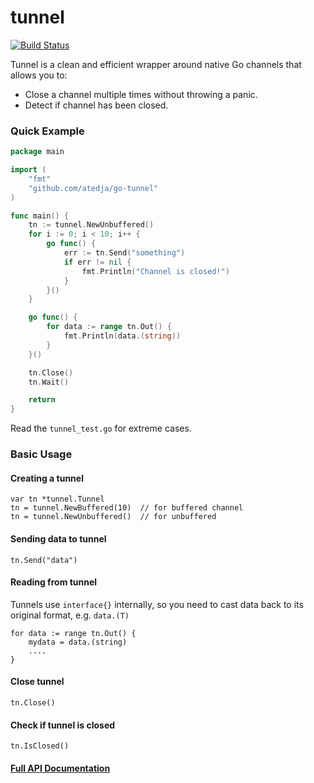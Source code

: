 # tunnel

[![Build Status](https://travis-ci.org/atedja/go-tunnel.svg?branch=master)](https://travis-ci.org/atedja/go-tunnel)

Tunnel is a clean and efficient wrapper around native Go channels that allows you to:
* Close a channel multiple times without throwing a panic.
* Detect if channel has been closed.

### Quick Example

```go
package main

import (
	"fmt"
	"github.com/atedja/go-tunnel"
)

func main() {
	tn := tunnel.NewUnbuffered()
	for i := 0; i < 10; i++ {
		go func() {
			err := tn.Send("something")
			if err != nil {
				fmt.Println("Channel is closed!")
			}
		}()
	}

	go func() {
		for data := range tn.Out() {
			fmt.Println(data.(string))
		}
	}()

	tn.Close()
	tn.Wait()

	return
}
```

Read the `tunnel_test.go` for extreme cases.


### Basic Usage

#### Creating a tunnel

    var tn *tunnel.Tunnel
    tn = tunnel.NewBuffered(10)  // for buffered channel
    tn = tunnel.NewUnbuffered()  // for unbuffered

#### Sending data to tunnel

    tn.Send("data")

#### Reading from tunnel

Tunnels use `interface{}` internally, so you need to cast data back to its original format, e.g. `data.(T)`

    for data := range tn.Out() {
        mydata = data.(string)
        ....
    }

#### Close tunnel

    tn.Close()

#### Check if tunnel is closed

    tn.IsClosed()

#### [Full API Documentation](https://godoc.org/github.com/atedja/go-tunnel)
